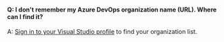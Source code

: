 #### Q:	I don't remember my Azure DevOps organization name (URL). Where can I find it?

A:	[Sign in to your Visual Studio profile](https://go.microsoft.com/fwlink/?LinkId=309329) to find your organization list.
